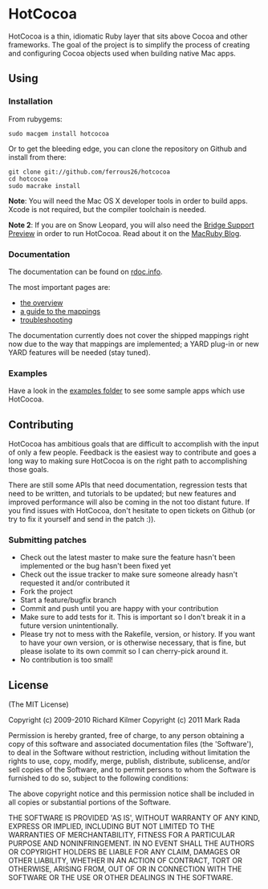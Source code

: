 # HotCocoa

HotCocoa is a thin, idiomatic Ruby layer that sits above Cocoa and
other frameworks. The goal of the project is to simplify the process of creating
and configuring Cocoa objects used when building native Mac apps.

## Using

### Installation

From rubygems:

    sudo macgem install hotcocoa

Or to get the bleeding edge, you can clone the repository on Github and install from there:

    git clone git://github.com/ferrous26/hotcocoa
    cd hotcocoa
    sudo macrake install

__Note__: You will need the Mac OS X developer tools in order
to build apps. Xcode is not required, but the compiler toolchain is
needed.

__Note 2__: If you are on Snow Leopard, you will also need the
[Bridge Support Preview](http://www.macruby.org/files/BridgeSupport%20Preview%203.zip)
in order to run HotCocoa. Read about it on the
[MacRuby Blog](http://www.macruby.org/blog/2010/10/08/bridgesupport-preview.html).

### Documentation

The documentation can be found on [rdoc.info](http://rdoc.info/github/ferrous26/hotcocoa/master/frames).

The most important pages are:

* [the overview](http://rubydoc.info/github/ferrous26/hotcocoa/master/file/docs/Overview.markdown)
* [a guide to the mappings](http://rubydoc.info/github/ferrous26/hotcocoa/master/file/docs/Mappings.markdown)
* [troubleshooting](http://rubydoc.info/github/ferrous26/hotcocoa/master/file/docs/Troubleshooting.markdown)

The documentation currently does not cover the shipped mappings right now due to the
way that mappings are implemented; a YARD plug-in or new YARD features
will be needed (stay tuned).

### Examples

Have a look in the [examples folder](https://github.com/ferrous26/hotcocoa/tree/master/examples) to see some sample apps which use HotCocoa.

## Contributing

HotCocoa has ambitious goals that are difficult to accomplish with the input of
only a few people. Feedback is the easiest way to contribute and goes a long way
to making sure HotCocoa is on the right path to accomplishing those goals.

There are still some APIs that need documentation, regression tests that need to
be written, and tutorials to be updated; but new features and improved performance
will also be coming in the not too distant future. If you find issues with
HotCocoa, don't hesitate to open tickets on Github (or try to fix it yourself and
send in the patch :)).

### Submitting patches

* Check out the latest master to make sure the feature hasn't been implemented or the bug hasn't been fixed yet
* Check out the issue tracker to make sure someone already hasn't requested it and/or contributed it
* Fork the project
* Start a feature/bugfix branch
* Commit and push until you are happy with your contribution
* Make sure to add tests for it. This is important so I don't break it in a future version unintentionally.
* Please try not to mess with the Rakefile, version, or history. If you want to have your own version, or is otherwise necessary, that is fine, but please isolate to its own commit so I can cherry-pick around it.
* No contribution is too small!

## License

(The MIT License)

Copyright (c) 2009-2010 Richard Kilmer
Copyright (c) 2011 Mark Rada

Permission is hereby granted, free of charge, to any person obtaining
a copy of this software and associated documentation files (the
'Software'), to deal in the Software without restriction, including
without limitation the rights to use, copy, modify, merge, publish,
distribute, sublicense, and/or sell copies of the Software, and to
permit persons to whom the Software is furnished to do so, subject to
the following conditions:

The above copyright notice and this permission notice shall be
included in all copies or substantial portions of the Software.

THE SOFTWARE IS PROVIDED 'AS IS', WITHOUT WARRANTY OF ANY KIND,
EXPRESS OR IMPLIED, INCLUDING BUT NOT LIMITED TO THE WARRANTIES OF
MERCHANTABILITY, FITNESS FOR A PARTICULAR PURPOSE AND NONINFRINGEMENT.
IN NO EVENT SHALL THE AUTHORS OR COPYRIGHT HOLDERS BE LIABLE FOR ANY
CLAIM, DAMAGES OR OTHER LIABILITY, WHETHER IN AN ACTION OF CONTRACT,
TORT OR OTHERWISE, ARISING FROM, OUT OF OR IN CONNECTION WITH THE
SOFTWARE OR THE USE OR OTHER DEALINGS IN THE SOFTWARE.
